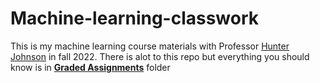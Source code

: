 # Machine-learning-classwork
This is my machine learning course materials with Professor [Hunter Johnson](https://www.linkedin.com/in/hunter-johnson-5114488/) in fall 2022.
There is alot to this repo but everything you should know is in [**Graded Assignments**](GradedAssignments) folder
